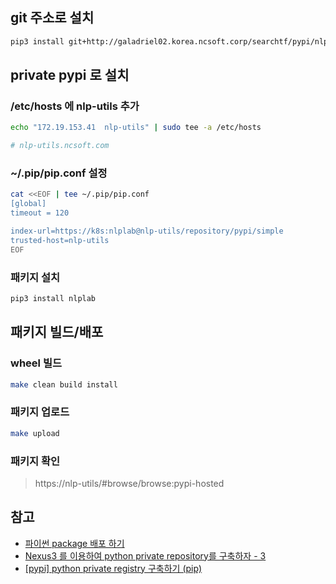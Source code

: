 
## git 주소로 설치

```bash
pip3 install git+http://galadriel02.korea.ncsoft.corp/searchtf/pypi/nlplab.git
```

## private pypi 로 설치

### /etc/hosts 에 nlp-utils 추가 

```bash
echo "172.19.153.41  nlp-utils" | sudo tee -a /etc/hosts

# nlp-utils.ncsoft.com
```

### ~/.pip/pip.conf 설정

```bash
cat <<EOF | tee ~/.pip/pip.conf                                                        
[global]
timeout = 120

index-url=https://k8s:nlplab@nlp-utils/repository/pypi/simple
trusted-host=nlp-utils
EOF
```

### 패키지 설치

```bash
pip3 install nlplab
```

## 패키지 빌드/배포 

### wheel 빌드 

```bash
make clean build install
```

### 패키지 업로드 

```bash
make upload
```

### 패키지 확인

> https://nlp-utils/#browse/browse:pypi-hosted

## 참고 

* [파이썬 package 배포 하기](https://rampart81.github.io/post/python_package_publish/)
* [Nexus3 를 이용하여 python private repository를 구축하자 - 3](http://blog.naver.com/dmzone75/221395643249)
* [[pypi] python private registry 구축하기 (pip)](https://waspro.tistory.com/559) 
